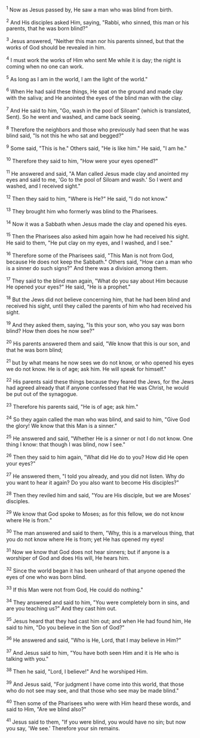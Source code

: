 <sup>1</sup> 
Now as Jesus passed by, He saw a man who was blind from birth. 

<sup>2</sup> 
And His disciples asked Him, saying, "Rabbi, who sinned, this man or his parents, that he was born blind?" 

<sup>3</sup> 
Jesus answered, "Neither this man nor his parents sinned, but that the works of God should be revealed in him. 

<sup>4</sup> 
I must work the works of Him who sent Me while it is day; the night is coming when no one can work. 

<sup>5</sup> 
As long as I am in the world, I am the light of the world." 

<sup>6</sup> 
When He had said these things, He spat on the ground and made clay with the saliva; and He anointed the eyes of the blind man with the clay. 

<sup>7</sup> 
And He said to him, "Go, wash in the pool of Siloam" (which is translated, Sent). So he went and washed, and came back seeing. 

<sup>8</sup> 
Therefore the neighbors and those who previously had seen that he was blind said, "Is not this he who sat and begged?" 

<sup>9</sup> 
Some said, "This is he." Others said, "He is like him." He said, "I am he." 

<sup>10</sup> 
Therefore they said to him, "How were your eyes opened?" 

<sup>11</sup> 
He answered and said, "A Man called Jesus made clay and anointed my eyes and said to me, 'Go to the pool of Siloam and wash.' So I went and washed, and I received sight." 

<sup>12</sup> 
Then they said to him, "Where is He?" He said, "I do not know." 

<sup>13</sup> 
They brought him who formerly was blind to the Pharisees. 

<sup>14</sup> 
Now it was a Sabbath when Jesus made the clay and opened his eyes. 

<sup>15</sup> 
Then the Pharisees also asked him again how he had received his sight. He said to them, "He put clay on my eyes, and I washed, and I see." 

<sup>16</sup> 
Therefore some of the Pharisees said, "This Man is not from God, because He does not keep the Sabbath." Others said, "How can a man who is a sinner do such signs?" And there was a division among them. 

<sup>17</sup> 
They said to the blind man again, "What do you say about Him because He opened your eyes?" He said, "He is a prophet." 

<sup>18</sup> 
But the Jews did not believe concerning him, that he had been blind and received his sight, until they called the parents of him who had received his sight. 

<sup>19</sup> 
And they asked them, saying, "Is this your son, who you say was born blind? How then does he now see?" 

<sup>20</sup> 
His parents answered them and said, "We know that this is our son, and that he was born blind; 

<sup>21</sup> 
but by what means he now sees we do not know, or who opened his eyes we do not know. He is of age; ask him. He will speak for himself." 

<sup>22</sup> 
His parents said these things because they feared the Jews, for the Jews had agreed already that if anyone confessed that He was Christ, he would be put out of the synagogue. 

<sup>23</sup> 
Therefore his parents said, "He is of age; ask him." 

<sup>24</sup> 
So they again called the man who was blind, and said to him, "Give God the glory! We know that this Man is a sinner." 

<sup>25</sup> 
He answered and said, "Whether He is a sinner or not I do not know. One thing I know: that though I was blind, now I see." 

<sup>26</sup> 
Then they said to him again, "What did He do to you? How did He open your eyes?" 

<sup>27</sup> 
He answered them, "I told you already, and you did not listen. Why do you want to hear it again? Do you also want to become His disciples?" 

<sup>28</sup> 
Then they reviled him and said, "You are His disciple, but we are Moses' disciples. 

<sup>29</sup> 
We know that God spoke to Moses; as for this fellow, we do not know where He is from." 

<sup>30</sup> 
The man answered and said to them, "Why, this is a marvelous thing, that you do not know where He is from; yet He has opened my eyes! 

<sup>31</sup> 
Now we know that God does not hear sinners; but if anyone is a worshiper of God and does His will, He hears him. 

<sup>32</sup> 
Since the world began it has been unheard of that anyone opened the eyes of one who was born blind. 

<sup>33</sup> 
If this Man were not from God, He could do nothing." 

<sup>34</sup> 
They answered and said to him, "You were completely born in sins, and are you teaching us?" And they cast him out.

<sup>35</sup> 
Jesus heard that they had cast him out; and when He had found him, He said to him, "Do you believe in the Son of God?" 

<sup>36</sup> 
He answered and said, "Who is He, Lord, that I may believe in Him?" 

<sup>37</sup> 
And Jesus said to him, "You have both seen Him and it is He who is talking with you." 

<sup>38</sup> 
Then he said, "Lord, I believe!" And he worshiped Him. 

<sup>39</sup> 
And Jesus said, "For judgment I have come into this world, that those who do not see may see, and that those who see may be made blind." 

<sup>40</sup> 
Then some of the Pharisees who were with Him heard these words, and said to Him, "Are we blind also?" 

<sup>41</sup> 
Jesus said to them, "If you were blind, you would have no sin; but now you say, 'We see.' Therefore your sin remains.